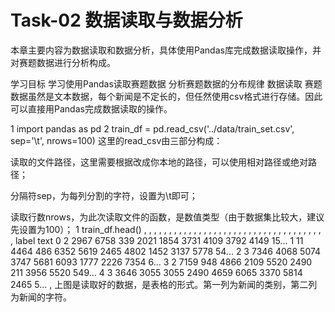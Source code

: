 # Task-02 数据读取与数据分析
本章主要内容为数据读取和数据分析，具体使用Pandas库完成数据读取操作，并对赛题数据进行分析构成。

学习目标
学习使用Pandas读取赛题数据
分析赛题数据的分布规律
数据读取
赛题数据虽然是文本数据，每个新闻是不定长的，但任然使用csv格式进行存储。因此可以直接用Pandas完成数据读取的操作。

1
import pandas as pd
2
train_df = pd.read_csv('../data/train_set.csv', sep='\t', nrows=100)
这里的read_csv由三部分构成：

读取的文件路径，这里需要根据改成你本地的路径，可以使用相对路径或绝对路径；

分隔符sep，为每列分割的字符，设置为\t即可；

读取行数nrows，为此次读取文件的函数，是数值类型（由于数据集比较大，建议先设置为100）；
1
train_df.head()
, , , , , , , , , , , , , , , , , , , , , , , , , , , , , , , , , , , , ,
label	text
0	2	2967 6758 339 2021 1854 3731 4109 3792 4149 15...
1	11	4464 486 6352 5619 2465 4802 1452 3137 5778 54...
2	3	7346 4068 5074 3747 5681 6093 1777 2226 7354 6...
3	2	7159 948 4866 2109 5520 2490 211 3956 5520 549...
4	3	3646 3055 3055 2490 4659 6065 3370 5814 2465 5...
,
上图是读取好的数据，是表格的形式。第一列为新闻的类别，第二列为新闻的字符。
